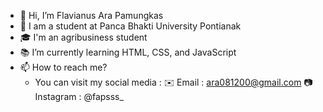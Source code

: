 - 👋 Hi, I’m Flavianus Ara Pamungkas
- 🏫 I am a student at Panca Bhakti University Pontianak
- 🎓 I'm an agribusiness student
- 📚 I’m currently learning HTML, CSS, and JavaScript
- 📫 How to reach me?
    * You can visit my social media :
        ✉️ Email       : ara081200@gmail.com
        📷 Instagram   : @fapsss_
